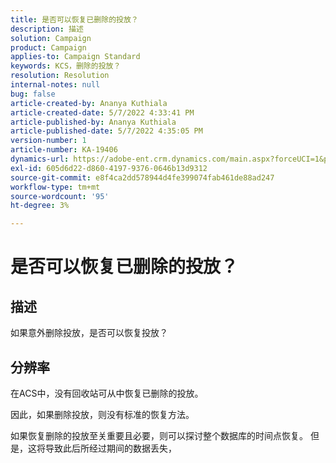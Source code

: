 ```yaml
---
title: 是否可以恢复已删除的投放？
description: 描述
solution: Campaign
product: Campaign
applies-to: Campaign Standard
keywords: KCS，删除的投放？
resolution: Resolution
internal-notes: null
bug: false
article-created-by: Ananya Kuthiala
article-created-date: 5/7/2022 4:33:41 PM
article-published-by: Ananya Kuthiala
article-published-date: 5/7/2022 4:35:05 PM
version-number: 1
article-number: KA-19406
dynamics-url: https://adobe-ent.crm.dynamics.com/main.aspx?forceUCI=1&pagetype=entityrecord&etn=knowledgearticle&id=47b22373-23ce-ec11-a7b5-0022480a8e40
exl-id: 605d6d22-d860-4197-9376-0646b13d9312
source-git-commit: e8f4ca2dd578944d4fe399074fab461de88ad247
workflow-type: tm+mt
source-wordcount: '95'
ht-degree: 3%

---
```


# 是否可以恢复已删除的投放？

## 描述




如果意外删除投放，是否可以恢复投放？


## 分辨率


在ACS中，没有回收站可从中恢复已删除的投放。

因此，如果删除投放，则没有标准的恢复方法。

如果恢复删除的投放至关重要且必要，则可以探讨整个数据库的时间点恢复。 但是，这将导致此后所经过期间的数据丢失，
